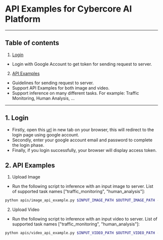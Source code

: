 # API Examples for Cybercore AI Platform

---

## Table of contents

1. [Login](#1-login)

- Login with Google Account to get token for sending request to server.

2. [API Examples](#2-api)

- Guidelines for sending request to server.
- Support API Examples for both image and video.
- Support inference on many different tasks. For example: Traffic Monitoring, Human Analysis, ...

---

## 1. Login

- Firstly, open this [url](http://trafficmonitor.cybercore.co.jp/user/login) in new tab on your browser, this will redirect to the login page using google account.
- Secondly, enter your google account email and password to complete the login phase.
- Finally, if you login successfully, your browser will display access token.

## 2. API Examples

1. Upload Image

- Run the following script to inference with an input image to server. List of supported task names ["traffic_monitoring", "human_analysis"]:

```bash
python apis/image_api_example.py $INPUT_IMAGE_PATH $OUTPUT_IMAGE_PATH --token $YOUR_TOKEN --task_name $TASK_NAME
```

2. Upload Video

- Run the following script to inference with an input video to server. List of supported task names ["traffic_monitoring", "human_analysis"]:

```bash
python apis/video_api_example.py $INPUT_VIDEO_PATH $OUTPUT_VIDEO_PATH --token $YOUR_TOKEN --task_name $TASK_NAME
```
